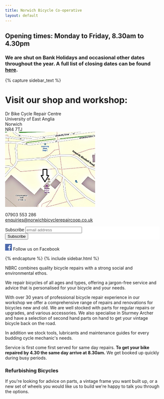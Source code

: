 ```yaml
---
title: Norwich Bicycle Co-operative
layout: default
---
```




## Opening times:  Monday to Friday, 8.30am to 4.30pm

### We are shut on Bank Holidays and occasional other dates throughout the year.  A full list of closing dates can be found [here](/holiday-dates/).

{% capture sidebar_text %}
# Visit our shop and workshop:

Dr Bike Cycle Repair Centre  
University of East Anglia  
Norwich  
NR4 7TJ  
[<img src="/static/images/map_final.jpg" width="294" height="245" />](https://www.openstreetmap.org/#map=19/52.62222/1.24295) 

07903 553 286  
enquiries@norwichbicyclerepaircoop.co.uk


<!-- Begin Mailchimp Signup Form -->
<link href="//cdn-images.mailchimp.com/embedcode/horizontal-slim-10_7.css" rel="stylesheet" type="text/css">
<style type="text/css">
	#mc_embed_signup{background:#fff; clear:left; font:14px Helvetica,Arial,sans-serif; width:100%;}
	/* Add your own Mailchimp form style overrides in your site stylesheet or in this style block.
	   We recommend moving this block and the preceding CSS link to the HEAD of your HTML file. */
</style>
<div id="mc_embed_signup">
<form action="https://gmail.us5.list-manage.com/subscribe/post?u=e317082ca26f50c2f9fa15c06&amp;id=358dc88c2a" method="post" id="mc-embedded-subscribe-form" name="mc-embedded-subscribe-form" class="validate" target="_blank" novalidate>
    <div id="mc_embed_signup_scroll">
	<label for="mce-EMAIL">Subscribe</label>
	<input type="email" value="" name="EMAIL" class="email" id="mce-EMAIL" placeholder="email address" required>
    <!-- real people should not fill this in and expect good things - do not remove this or risk form bot signups-->
    <div style="position: absolute; left: -5000px;" aria-hidden="true"><input type="text" name="b_e317082ca26f50c2f9fa15c06_358dc88c2a" tabindex="-1" value=""></div>
    <div class="clear"><input type="submit" value="Subscribe" name="subscribe" id="mc-embedded-subscribe" class="button"></div>
    </div>
</form>
</div>

<!--End mc_embed_signup-->


[![Visit us on Facebook](/static/images/fb_logo.png)](http://www.facebook.com/norwichbicycle) Follow us on Facebook

{% endcapture %}
{% include sidebar.html %}

NBRC combines quality bicycle repairs with a strong social and environmental ethos. 

We repair bicycles of all ages and types, offering a jargon-free service and advice that is
personalised for your bicycle and your needs.

With over 30 years of professional bicycle repair experience in our workshop we offer a comprehensive range of repairs and renovations for bicycles new and old. We are well stocked with parts for regular repairs or upgrades, and various accessories. We also specialise in Sturmey Archer and have a selection of second hand parts on hand to get your vintage bicycle back on the road.

In addition we stock tools, lubricants and maintenance guides for every budding cycle mechanic's needs. 

Service is first come first served for same day repairs. __To get your bike repaired by 4.30 the same day arrive at 8.30am.__ We get booked up quickly during busy periods.

### Refurbishing Bicycles

If you're looking for advice on parts, a vintage frame you want built up, or a new set of wheels you would like us to build we're happy to talk you through the options.

